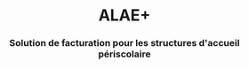 <div align="center">
    <h1>ALAE+</h1>
    <h3>Solution de facturation pour les structures d'accueil périscolaire</h3>
</div>

